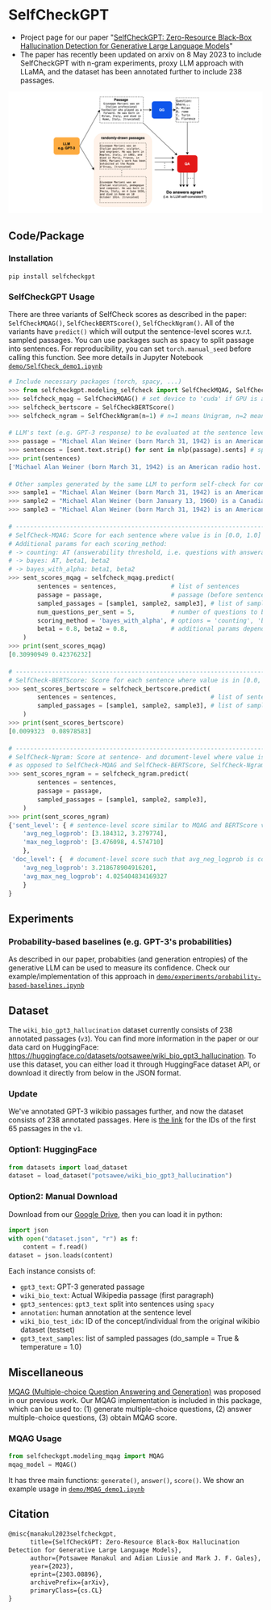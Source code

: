 SelfCheckGPT
=====================================================
- Project page for our paper "[SelfCheckGPT: Zero-Resource Black-Box Hallucination Detection for Generative Large Language Models](https://arxiv.org/abs/2303.08896)"
- The paper has recently been updated on arxiv on 8 May 2023 to include SelfCheckGPT with n-gram experiments, proxy LLM approach with LLaMA, and the dataset has been annotated further to include 238 passages.  

![](demo/diagram.drawio.png)

## Code/Package

### Installation

    pip install selfcheckgpt

### SelfCheckGPT Usage

There are three variants of SelfCheck scores as described in the paper: `SelfCheckMQAG()`, `SelfCheckBERTScore()`, `SelfCheckNgram()`. All of the variants have `predict()` which will output the sentence-level scores w.r.t. sampled passages. You can use packages such as spacy to split passage into sentences. For reproducibility, you can set `torch.manual_seed` before calling this function. See more details in Jupyter Notebook [```demo/SelfCheck_demo1.ipynb```](demo/SelfCheck_demo1.ipynb)

```python
# Include necessary packages (torch, spacy, ...)
>>> from selfcheckgpt.modeling_selfcheck import SelfCheckMQAG, SelfCheckBERTScore
>>> selfcheck_mqag = SelfCheckMQAG() # set device to 'cuda' if GPU is available
>>> selfcheck_bertscore = SelfCheckBERTScore()
>>> selfcheck_ngram = SelfCheckNgram(n=1) # n=1 means Unigram, n=2 means Bigram, etc.

# LLM's text (e.g. GPT-3 response) to be evaluated at the sentence level  & Split it into sentences
>>> passage = "Michael Alan Weiner (born March 31, 1942) is an American radio host. He is the host of The Savage Nation."
>>> sentences = [sent.text.strip() for sent in nlp(passage).sents] # spacy sentence tokenization
>>> print(sentences)
['Michael Alan Weiner (born March 31, 1942) is an American radio host.', 'He is the host of The Savage Nation.']

# Other samples generated by the same LLM to perform self-check for consistency
>>> sample1 = "Michael Alan Weiner (born March 31, 1942) is an American radio host. He is the host of The Savage Country."
>>> sample2 = "Michael Alan Weiner (born January 13, 1960) is a Canadian radio host. He works at The New York Times."
>>> sample3 = "Michael Alan Weiner (born March 31, 1942) is an American radio host. He obtained his PhD from MIT."

# --------------------------------------------------------------------------------------------------------------- #
# SelfCheck-MQAG: Score for each sentence where value is in [0.0, 1.0] and high value means non-factual
# Additional params for each scoring_method:
# -> counting: AT (answerability threshold, i.e. questions with answerability_score < AT are rejected)
# -> bayes: AT, beta1, beta2
# -> bayes_with_alpha: beta1, beta2
>>> sent_scores_mqag = selfcheck_mqag.predict(
        sentences = sentences,               # list of sentences
        passage = passage,                   # passage (before sentence-split)
        sampled_passages = [sample1, sample2, sample3], # list of sampled passages
        num_questions_per_sent = 5,          # number of questions to be drawn  
        scoring_method = 'bayes_with_alpha', # options = 'counting', 'bayes', 'bayes_with_alpha'
        beta1 = 0.8, beta2 = 0.8,            # additional params depending on scoring_method
    )
>>> print(sent_scores_mqag)
[0.30990949 0.42376232]

# --------------------------------------------------------------------------------------------------------------- #
# SelfCheck-BERTScore: Score for each sentence where value is in [0.0, 1.0] and high value means non-factual
>>> sent_scores_bertscore = selfcheck_bertscore.predict(
        sentences = sentences,                          # list of sentences
        sampled_passages = [sample1, sample2, sample3], # list of sampled passages
    )
>>> print(sent_scores_bertscore)
[0.0099323  0.08978583]

# --------------------------------------------------------------------------------------------------------------- #
# SelfCheck-Ngram: Score at sentence- and document-level where value is in [0.0, +inf) and high value means non-factual
# as opposed to SelfCheck-MQAG and SelfCheck-BERTScore, SelfCheck-Ngram's score is not bounded
>>> sent_scores_ngram = = selfcheck_ngram.predict(
        sentences = sentences,   
        passage = passage,
        sampled_passages = [sample1, sample2, sample3], 
    )
>>> print(sent_scores_ngram)
{'sent_level': { # sentence-level score similar to MQAG and BERTScore variant 
    'avg_neg_logprob': [3.184312, 3.279774], 
    'max_neg_logprob': [3.476098, 4.574710]
    }, 
 'doc_level': {  # document-level score such that avg_neg_logprob is computed over all tokens
    'avg_neg_logprob': 3.218678904916201, 
    'avg_max_neg_logprob': 4.025404834169327
    }
}
```

## Experiments

### Probability-based baselines (e.g. GPT-3's probabilities)

As described in our paper, probabities (and generation entropies) of the generative LLM can be used to measure its confidence. Check our example/implementation of this approach in [```demo/experiments/probability-based-baselines.ipynb```](demo/experiments/probability-based-baselines.ipynb)


## Dataset
The `wiki_bio_gpt3_hallucination` dataset currently consists of 238 annotated passages (`v3`). You can find more information in the paper or our data card on HuggingFace: https://huggingface.co/datasets/potsawee/wiki_bio_gpt3_hallucination. To use this dataset, you can either load it through HuggingFace dataset API, or download it directly from below in the JSON format.

### Update
We've annotated GPT-3 wikibio passages further, and now the dataset consists of 238 annotated passages. Here is [the link](https://drive.google.com/file/d/1N3_ZQmr9yBbsOP2JCpgiea9oiNIu78Xw/view?usp=sharing) for the IDs of the first 65 passages in the `v1`. 

### Option1: HuggingFace

```python
from datasets import load_dataset
dataset = load_dataset("potsawee/wiki_bio_gpt3_hallucination")
```

### Option2: Manual Download
Download from our [Google Drive](https://drive.google.com/file/d/1AyQ7u9nYlZgUZLm5JBDx6cFFWB__EsNv/view?usp=share_link), then you can load it in python:

```python
import json
with open("dataset.json", "r") as f:
    content = f.read()
dataset = json.loads(content)
```

Each instance consists of:
- `gpt3_text`: GPT-3 generated passage
- `wiki_bio_text`: Actual Wikipedia passage (first paragraph)
- `gpt3_sentences`: `gpt3_text` split into sentences using `spacy`
- `annotation`: human annotation at the sentence level
-  `wiki_bio_test_idx`: ID of the concept/individual from the original wikibio dataset (testset)
-  `gpt3_text_samples`: list of sampled passages (do_sample = True & temperature = 1.0)

## Miscellaneous
[MQAG (Multiple-choice Question Answering and Generation)](https://arxiv.org/abs/2301.12307) was proposed in our previous work. Our MQAG implementation is included in this package, which can be used to: (1) generate multiple-choice questions, (2) answer multiple-choice questions, (3) obtain MQAG score.

### MQAG Usage

```python
from selfcheckgpt.modeling_mqag import MQAG
mqag_model = MQAG()
```

It has three main functions: `generate()`, `answer()`, `score()`. We show an example usage in [```demo/MQAG_demo1.ipynb```](demo/MQAG_demo1.ipynb)

## Citation

```
@misc{manakul2023selfcheckgpt,
      title={SelfCheckGPT: Zero-Resource Black-Box Hallucination Detection for Generative Large Language Models},
      author={Potsawee Manakul and Adian Liusie and Mark J. F. Gales},
      year={2023},
      eprint={2303.08896},
      archivePrefix={arXiv},
      primaryClass={cs.CL}
}
```
